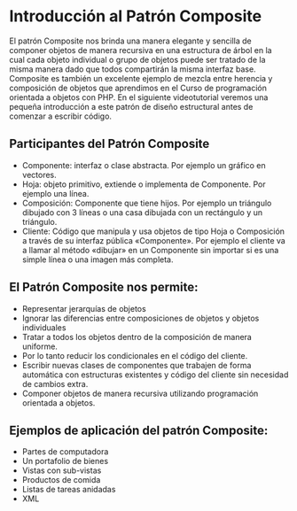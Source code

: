 # Introducción al Patrón Composite

El patrón Composite nos brinda una manera elegante y sencilla de componer objetos de manera recursiva en una estructura de árbol en la cual cada objeto individual o grupo de objetos puede ser tratado de la misma manera dado que todos compartirán la misma interfaz base. Composite es también un excelente ejemplo de mezcla entre herencia y composición de objetos que aprendimos en el Curso de programación orientada a objetos con PHP. En el siguiente videotutorial veremos una pequeña introducción a este patrón de diseño estructural antes de comenzar a escribir código.

## Participantes del Patrón Composite

- Componente: interfaz o clase abstracta. Por ejemplo un gráfico en vectores.
- Hoja: objeto primitivo, extiende o implementa de Componente. Por ejemplo una línea.
- Composición: Componente que tiene hijos. Por ejemplo un triángulo dibujado con 3 líneas o una casa dibujada con un rectángulo y un triángulo.
- Cliente:  Código que manipula y usa objetos de tipo Hoja o Composición a través de su interfaz pública «Componente». Por ejemplo el cliente va a llamar al método «dibujar» en un Componente sin importar si es una simple línea o una imagen más completa.

## El Patrón Composite nos permite:

- Representar jerarquías de objetos
- Ignorar las diferencias entre composiciones de objetos y objetos individuales
- Tratar a todos los objetos dentro de la composición de manera uniforme.
- Por lo tanto reducir los condicionales en el código del cliente.
- Escribir nuevas clases de componentes que trabajen de forma automática con estructuras existentes y código del cliente sin necesidad de cambios extra.
- Componer objetos de manera recursiva utilizando programación orientada a objetos.

## Ejemplos de aplicación del patrón Composite:

- Partes de computadora
- Un portafolio de bienes
- Vistas con sub-vistas
- Productos de comida
- Listas de tareas anidadas
- XML